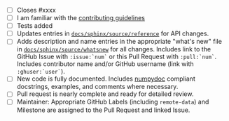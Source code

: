 <!-- Thank you for your contribution! The following items must be addressed before the code can be merged. Please don't hesitate to ask for help if you're unsure of how to accomplish any of the items. Feel free to remove checklist items that are not relevant to your change. -->

 - [ ] Closes #xxxx
 - [ ] I am familiar with the [contributing guidelines](https://pvlib-python.readthedocs.io/en/latest/contributing.html)
 - [ ] Tests added
 - [ ] Updates entries in [`docs/sphinx/source/reference`](https://github.com/pvlib/pvlib-python/blob/master/docs/sphinx/source/reference) for API changes.
 - [ ] Adds description and name entries in the appropriate "what's new" file in [`docs/sphinx/source/whatsnew`](https://github.com/pvlib/pvlib-python/tree/master/docs/sphinx/source/whatsnew) for all changes. Includes link to the GitHub Issue with `` :issue:`num` `` or this Pull Request with `` :pull:`num` ``. Includes contributor name and/or GitHub username (link with `` :ghuser:`user` ``).
 - [ ] New code is fully documented. Includes [numpydoc](https://numpydoc.readthedocs.io/en/latest/format.html) compliant docstrings, examples, and comments where necessary.
 - [ ] Pull request is nearly complete and ready for detailed review.
 - [ ] Maintainer: Appropriate GitHub Labels (including `remote-data`) and Milestone are assigned to the Pull Request and linked Issue.

<!-- Brief description of the problem and proposed solution (if not already fully described in the issue linked to above): -->

